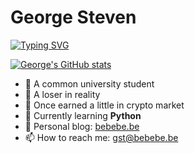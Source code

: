 # George Steven

[![Typing SVG](https://readme-typing-svg.demolab.com/?lines=Hello!;你好!;こんにちは;привет)](https://git.io/typing-svg)

[![George's GitHub stats](https://github-readme-stats.vercel.app/api?username=gst-be)](https://github.com/anuraghazra/github-readme-stats)

- 🔭 A common university student
- 🌱 A loser in reality
- 👯 Once earned a little in crypto market
- 🤔 Currently learning **Python**
- 💬 Personal blog: [bebebe.be](https://bebebe.be)
- 📫 How to reach me: [gst@bebebe.be](mailto://gst@bebebe.be)
